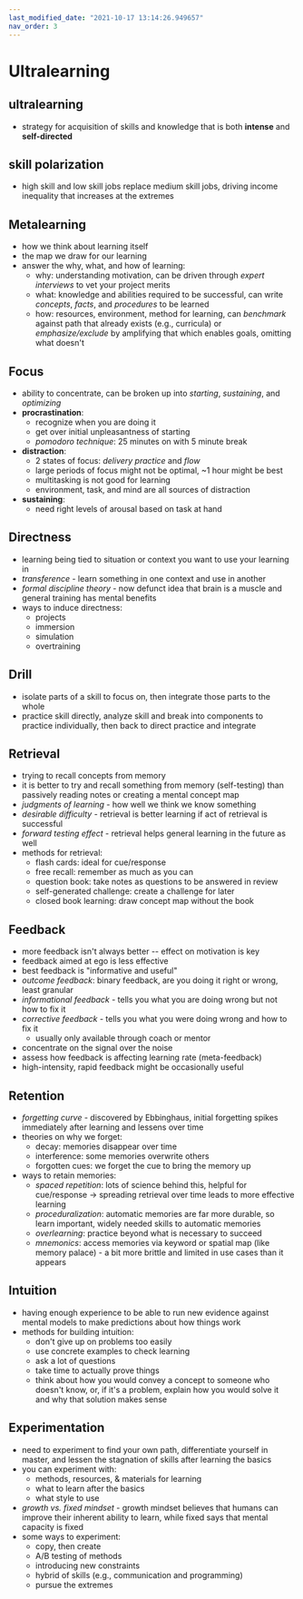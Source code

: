 ```yaml
---
last_modified_date: "2021-10-17 13:14:26.949657"
nav_order: 3
---
```


# Ultralearning

## ultralearning
- strategy for acquisition of skills and knowledge that is both **intense** and **self-directed**

## skill polarization
- high skill and low skill jobs replace medium skill jobs, driving income inequality that increases at the extremes

## Metalearning
- how we think about learning itself
- the map we draw for our learning
- answer the why, what, and how of learning:
  - why: understanding motivation, can be driven through *expert interviews* to vet your project merits
  - what: knowledge and abilities required to be successful, can write *concepts*, *facts*, and *procedures* to be learned
  - how: resources, environment, method for learning, can *benchmark* against path that already exists (e.g.,  curricula) or *emphasize/exclude* by amplifying that which enables goals, omitting what doesn't

## Focus
- ability to concentrate, can be broken up into *starting*, *sustaining*, and *optimizing*
- **procrastination**:
  - recognize when you are doing it
  - get over initial unpleasantness of starting
  - *pomodoro technique*: 25 minutes on with 5 minute break
- **distraction**:
  - 2 states of focus: *delivery practice* and *flow*
  - large periods of focus might not be optimal, ~1 hour might be best
  - multitasking is not good for learning
  - environment, task, and mind are all sources of distraction
- **sustaining**:
  - need right levels of arousal based on task at hand

## Directness
- learning being tied to situation or context you want to use your learning in
- *transference* - learn something in one context and use in another
- *formal discipline theory* - now defunct idea that brain is a muscle and general training has mental benefits
- ways to induce directness:
  - projects
  - immersion
  - simulation
  - overtraining

## Drill
- isolate parts of a skill to focus on, then integrate those parts to the whole
- practice skill directly, analyze skill and break into components to practice individually, then back to direct practice and integrate

## Retrieval
- trying to recall concepts from memory
- it is better to try and recall something from memory (self-testing) than passively reading notes or creating a mental concept map
- *judgments of learning* - how well we think we know something
- *desirable difficulty* - retrieval is better learning if act of retrieval is successful
- *forward testing effect* - retrieval helps general learning in the future as well
- methods for retrieval:
  - flash cards: ideal for cue/response
  - free recall: remember as much as you can
  - question book: take notes as questions to be answered in review
  - self-generated challenge: create a challenge for later
  - closed book learning: draw concept map without the book

## Feedback
- more feedback isn't always better -- effect on motivation is key
- feedback aimed at ego is less effective
- best feedback is "informative and useful"
- *outcome feedback*: binary feedback, are you doing it right or wrong, least granular
- *informational feedback* - tells you what you are doing wrong but not how to fix it
- *corrective feedback* - tells you what you were doing wrong and how to fix it
  - usually only available through coach or mentor
- concentrate on the signal over the noise
- assess how feedback is affecting learning rate (meta-feedback)
- high-intensity, rapid feedback might be occasionally useful

## Retention
- *forgetting curve* - discovered by Ebbinghaus, initial forgetting spikes immediately after learning and lessens over time
- theories on why we forget:
  - decay: memories disappear over time
  - interference: some memories overwrite others
  - forgotten cues: we forget the cue to bring the memory up
- ways to retain memories:
  - *spaced repetition*: lots of science behind this, helpful for cue/response -> spreading retrieval over time leads to more effective learning
  - *proceduralization*: automatic memories are far more durable, so learn important, widely needed skills to automatic memories
  - *overlearning*: practice beyond what is necessary to succeed
  - *mnemonics*: access memories via keyword or spatial map (like memory palace) - a bit more brittle and limited in use cases than it appears

## Intuition
- having enough experience to be able to run new evidence against mental models to make predictions about how things work
- methods for building intuition:
  - don't give up on problems too easily
  - use concrete examples to check learning
  - ask a lot of questions
  - take time to actually prove things
  - think about how you would convey a concept to someone who doesn't know, or, if it's a problem, explain how you would solve it and why that solution makes sense

## Experimentation
- need to experiment to find your own path, differentiate yourself in master, and lessen the stagnation of skills after learning the basics
- you can experiment with:
  - methods, resources, & materials for learning
  - what to learn after the basics
  - what style to use
- *growth vs. fixed mindset* - growth mindset believes that humans can improve their inherent ability to learn, while fixed says that mental capacity is fixed
- some ways to experiment:
  - copy, then create
  - A/B testing of methods
  - introducing new constraints
  - hybrid of skills (e.g., communication and programming)
  - pursue the extremes
